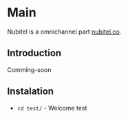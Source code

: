 # Main

Nubitel is a omnichannel part [nubitel.co](https://nubitel.co).

## Introduction

Comming-soon

## Instalation

-   `cd test/` - Welcome test
